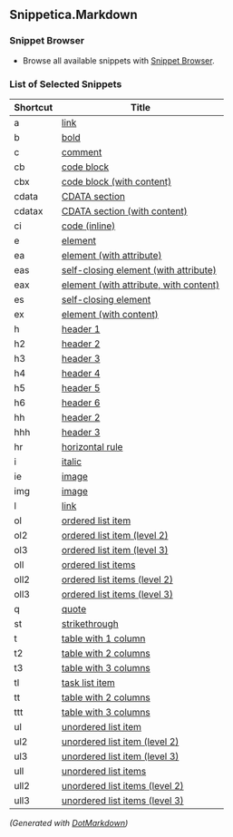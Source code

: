 ## Snippetica\.Markdown

### Snippet Browser

* Browse all available snippets with [Snippet Browser](http://pihrt.net/snippetica/snippets?engine=vscode&language=markdown)\.

### List of Selected Snippets

Shortcut|Title
--------|-----
a|[link](Link_.snippet)
b|[bold](Bold.snippet)
c|[comment](Comment.snippet)
cb|[code block](CodeBlock.snippet)
cbx|[code block (with content)](CodeBlockWithContent.snippet)
cdata|[CDATA section](CDataSection.snippet)
cdatax|[CDATA section (with content)](CDataSectionWithContent.snippet)
ci|[code (inline)](CodeInline.snippet)
e|[element](Element.snippet)
ea|[element (with attribute)](ElementWithAttribute.snippet)
eas|[self-closing element (with attribute)](SelfClosingElementWithAttribute.snippet)
eax|[element (with attribute, with content)](ElementWithAttributeWithContent.snippet)
es|[self-closing element](SelfClosingElement.snippet)
ex|[element (with content)](ElementWithContent.snippet)
h|[header 1](Header1.snippet)
h2|[header 2](Header2.snippet)
h3|[header 3](Header3.snippet)
h4|[header 4](Header4.snippet)
h5|[header 5](Header5.snippet)
h6|[header 6](Header6.snippet)
hh|[header 2](Header2_.snippet)
hhh|[header 3](Header3_.snippet)
hr|[horizontal rule](HorizontalRule.snippet)
i|[italic](Italic.snippet)
ie|[image](Image.snippet)
img|[image](Image_.snippet)
l|[link](Link.snippet)
ol|[ordered list item](OrderedListItem.snippet)
ol2|[ordered list item (level 2)](OrderedListItemLevel2.snippet)
ol3|[ordered list item (level 3)](OrderedListItemLevel3.snippet)
oll|[ordered list items](OrderedListItems.snippet)
oll2|[ordered list items (level 2)](OrderedListItemsLevel2.snippet)
oll3|[ordered list items (level 3)](OrderedListItemsLevel3.snippet)
q|[quote](Quote.snippet)
st|[strikethrough](StrikeThrough.snippet)
t|[table with 1 column](Table.snippet)
t2|[table with 2 columns](Table2.snippet)
t3|[table with 3 columns](Table3.snippet)
tl|[task list item](TaskListItem.snippet)
tt|[table with 2 columns](Table2_.snippet)
ttt|[table with 3 columns](Table3_.snippet)
ul|[unordered list item](UnorderedListItem.snippet)
ul2|[unordered list item (level 2)](UnorderedListItemLevel2.snippet)
ul3|[unordered list item (level 3)](UnorderedListItemLevel3.snippet)
ull|[unordered list items](UnorderedListItems.snippet)
ull2|[unordered list items (level 2)](UnorderedListItemsLevel2.snippet)
ull3|[unordered list items (level 3)](UnorderedListItemsLevel3.snippet)

*\(Generated with [DotMarkdown](http://github.com/JosefPihrt/DotMarkdown)\)*